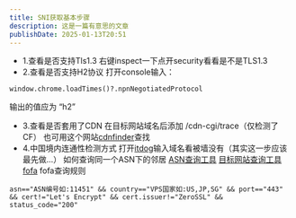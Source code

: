 ```yaml
---
title: SNI获取基本步骤
description: 这是一篇有意思的文章
publishDate: 2025-01-13T20:51
---
```

- 1.查看是否支持Tls1.3
右键inspect一下点开security看看是不是TLS1.3
- 2.查看是否支持H2协议
打开console输入：
```
window.chrome.loadTimes()?.npnNegotiatedProtocol
```
 输出的值应为 “h2”
- 3.查看是否套用了CDN
在目标网站域名后添加 /cdn-cgi/trace（仅检测了CF）
也可用这个网站[cdnfinder](https://www.cdnplanet.com/tools/cdnfinder)查找
- 4.中国境内连通性检测方式
打开[itdog](https://www.itdog.cn/ping)输入域名看被墙没有（其实这一步应该最先做...）
如何查询同一个ASN下的邻居
[ASN查询工具](​https://tools.ipip.net/as.php)
[目标网站查询工具fofa](https://fofa.info)
fofa查询规则
```
asn=="ASN编号如:11451" && country=="VPS国家如:US,JP,SG" && port=="443" && cert!="Let's Encrypt" && cert.issuer!="ZeroSSL" && status_code="200"
```
